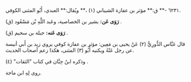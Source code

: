 ٦٢٣١ -** ق:** مؤثر بن عفازة الشيباني (١) ،** ويُقال:** العبدي، أَبُو المثنى الكوفي.

**رَوَى عَن:** بشير بن الخصاصية، وعَبد اللَّهِ بْن مَسْعُود (ق) .

**رَوَى عَنه:** جبلة بن سحيم (ق) .

قال عَبَّاس الدُّورِيُّ (٢) عَنْ يحيى بن مَعِين: مؤثر بن عفازة كوفي يروي زيد بن أَبي أنيسة عن رجل عَنْهُ ويكنيه أَبُو (٣) المثنى، هكذا زعم أصحاب الحديث.

وذكره ابنُ حِبَّان في كتاب "الثقات" (٤) .

روى لِهِ ابن ماجة.